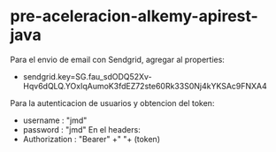 # pre-aceleracion-alkemy-apirest-java

Para el envio de email con Sendgrid, agregar al properties:
- sendgrid.key=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

Para la autenticacion de usuarios y obtencion del token:
- username : "jmd"
- password : "jmd"
En el headers:
- Authorization : "Bearer" +" "+ (token)
